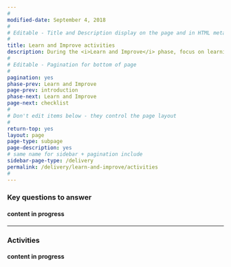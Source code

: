 ```yaml
---
#
modified-date: September 4, 2018
#
# Editable - Title and Description display on the page and in HTML meta tags
#
title: Learn and Improve activities
description: During the <i>Learn and Improve</i> phase, focus on learning about the evolving needs of your users. Then design, build, test, and deploy those features.
#
# Editable - Pagination for bottom of page
#
pagination: yes
phase-prev: Learn and Improve
page-prev: introduction
phase-next: Learn and Improve
page-next: checklist
#
# Don't edit items below - they control the page layout
#
return-top: yes
layout: page
page-type: subpage
page-description: yes
# same name for sidebar + pagination include
sidebar-page-type: /delivery
permalink: /delivery/learn-and-improve/activities
#
---
```


### Key questions to answer

#### content in progress

<hr>

### Activities

#### content in progress

<br/>
